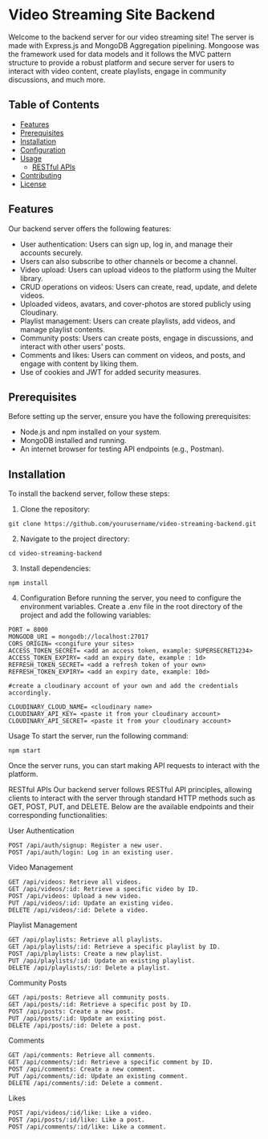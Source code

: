 # Video Streaming Site Backend

Welcome to the backend server for our video streaming site! The server is made with Express.js and MongoDB Aggregation pipelining. Mongoose was the framework used for data models and it follows the MVC pattern structure to provide a robust platform and secure server for users to interact with video content, create playlists, engage in community discussions, and much more. 

## Table of Contents

- [Features](#features)
- [Prerequisites](#prerequisites)
- [Installation](#installation)
- [Configuration](#configuration)
- [Usage](#usage)
  - [RESTful APIs](#restful-apis)
- [Contributing](#contributing)
- [License](#license)

## Features

Our backend server offers the following features:

- User authentication: Users can sign up, log in, and manage their accounts securely.
- Users can also subscribe to other channels or become a channel.
- Video upload: Users can upload videos to the platform using the Multer library.
- CRUD operations on videos: Users can create, read, update, and delete videos.
- Uploaded videos, avatars, and cover-photos are stored publicly using Cloudinary.
- Playlist management: Users can create playlists, add videos, and manage playlist contents.
- Community posts: Users can create posts, engage in discussions, and interact with other users' posts.
- Comments and likes: Users can comment on videos, and posts, and engage with content by liking them.
- Use of cookies and JWT for added security measures.

## Prerequisites

Before setting up the server, ensure you have the following prerequisites:

- Node.js and npm installed on your system.
- MongoDB installed and running.
- An internet browser for testing API endpoints (e.g., Postman).

## Installation

To install the backend server, follow these steps:

1. Clone the repository:

```
git clone https://github.com/yourusername/video-streaming-backend.git
```
2. Navigate to the project directory:

```
cd video-streaming-backend
```
3. Install dependencies:

```
npm install
```

4. Configuration
Before running the server, you need to configure the environment variables. Create a .env file in the root directory of the project and add the following variables:

```
PORT = 8000
MONGODB_URI = mongodb://localhost:27017
CORS_ORIGIN= <congifure your sites>
ACCESS_TOKEN_SECRET= <add an access token, example: SUPERSECRET1234>
ACCESS_TOKEN_EXPIRY= <add an expiry date, example : 1d>
REFRESH_TOKEN_SECRET= <add a refresh token of your own>
REFRESH_TOKEN_EXPIRY= <add an expiry date, example: 10d>

#create a cloudinary account of your own and add the credentials accordingly.

CLOUDINARY_CLOUD_NAME= <cloudinary name>
CLOUDINARY_API_KEY= <paste it from your cloudinary account>
CLOUDINARY_API_SECRET= <paste it from your cloudinary account>

```


Usage
To start the server, run the following command:

```
npm start
```

Once the server runs, you can start making API requests to interact with the platform.

RESTful APIs
Our backend server follows RESTful API principles, allowing clients to interact with the server through standard HTTP methods such as GET, POST, PUT, and DELETE. Below are the available endpoints and their corresponding functionalities:

User Authentication
```
POST /api/auth/signup: Register a new user.
POST /api/auth/login: Log in an existing user.
```
Video Management
```
GET /api/videos: Retrieve all videos.
GET /api/videos/:id: Retrieve a specific video by ID.
POST /api/videos: Upload a new video.
PUT /api/videos/:id: Update an existing video.
DELETE /api/videos/:id: Delete a video.
```
Playlist Management
```
GET /api/playlists: Retrieve all playlists.
GET /api/playlists/:id: Retrieve a specific playlist by ID.
POST /api/playlists: Create a new playlist.
PUT /api/playlists/:id: Update an existing playlist.
DELETE /api/playlists/:id: Delete a playlist.
```
Community Posts
```
GET /api/posts: Retrieve all community posts.
GET /api/posts/:id: Retrieve a specific post by ID.
POST /api/posts: Create a new post.
PUT /api/posts/:id: Update an existing post.
DELETE /api/posts/:id: Delete a post.
```
Comments
```
GET /api/comments: Retrieve all comments.
GET /api/comments/:id: Retrieve a specific comment by ID.
POST /api/comments: Create a new comment.
PUT /api/comments/:id: Update an existing comment.
DELETE /api/comments/:id: Delete a comment.
```
Likes
```
POST /api/videos/:id/like: Like a video.
POST /api/posts/:id/like: Like a post.
POST /api/comments/:id/like: Like a comment.
```
